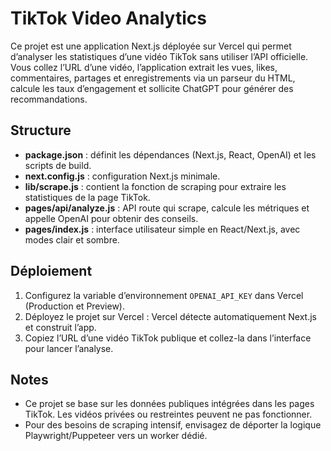 # TikTok Video Analytics

Ce projet est une application Next.js déployée sur Vercel qui permet d’analyser les statistiques d’une vidéo TikTok sans utiliser l’API officielle. Vous collez l’URL d’une vidéo, l’application extrait les vues, likes, commentaires, partages et enregistrements via un parseur du HTML, calcule les taux d’engagement et sollicite ChatGPT pour générer des recommandations.

## Structure

- **package.json** : définit les dépendances (Next.js, React, OpenAI) et les scripts de build.
- **next.config.js** : configuration Next.js minimale.
- **lib/scrape.js** : contient la fonction de scraping pour extraire les statistiques de la page TikTok.
- **pages/api/analyze.js** : API route qui scrape, calcule les métriques et appelle OpenAI pour obtenir des conseils.
- **pages/index.js** : interface utilisateur simple en React/Next.js, avec modes clair et sombre.

## Déploiement

1. Configurez la variable d’environnement `OPENAI_API_KEY` dans Vercel (Production et Preview).
2. Déployez le projet sur Vercel : Vercel détecte automatiquement Next.js et construit l’app.
3. Copiez l’URL d’une vidéo TikTok publique et collez-la dans l’interface pour lancer l’analyse.

## Notes

- Ce projet se base sur les données publiques intégrées dans les pages TikTok. Les vidéos privées ou restreintes peuvent ne pas fonctionner.
- Pour des besoins de scraping intensif, envisagez de déporter la logique Playwright/Puppeteer vers un worker dédié.